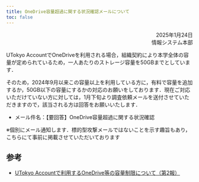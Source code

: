 ```yaml
---
title: OneDrive容量超過に関する状況確認メールについて
toc: false
---
```


<div style="text-align: right;">2025年1月24日</div>
<div style="text-align: right;">情報システム本部</div>

UTokyo AccountでOneDriveを利用される場合，組織契約により本学全体の容量が定められているため，一人あたりのストレージ容量を50GBまでとしています．

そのため，2024年9月以来この容量以上を利用している方に，有料で容量を追加するか，50GB以下の容量にするかの対応のお願いをしております．現在ご対応いただけていない方に対しては，1月下旬より調査依頼メールを送付させていただきますので，該当される方は回答をお願いいたします．

- メール件名：【要回答】OneDrive容量超過に関する状況確認

※個別にメール通知します．標的型攻撃メールではないことを示す趣旨もあり，こちらにて事前に掲載させていただいております

## 参考

- [UTokyo Accountで利用するOneDrive等の容量制限について（第2報）](../2024/0422-microsoft-storage/)
